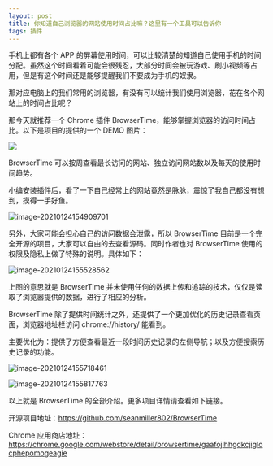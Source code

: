 ```yaml
---
layout: post
title: 你知道自己浏览器的网站使用时间占比嘛？这里有一个工具可以告诉你
tags: 插件
---
```


手机上都有各个 APP 的屏幕使用时间，可以比较清楚的知道自己使用手机的时间分配。虽然这个时间看着可能会很残忍，大部分时间会被玩游戏、刷小视频等占用，但是有这个时间还是能够提醒我们不要成为手机的奴隶。

那对应电脑上的我们常用的浏览器，有没有可以统计我们使用浏览器，花在各个网站上的时间占比呢？

那今天就推荐一个 Chrome 插件 BrowserTime，能够掌握浏览器的访问时间占比。以下是项目的提供的一个 DEMO 图片：

![](https://raw.githubusercontent.com/ZhuPeng/pic/master/images/compress_dash.brtime.png)

BrowserTime 可以按周查看最长访问的网站、独立访问网站数以及每天的使用时间趋势。

小编安装插件后，看了一下自己经常上的网站竟然是脉脉，震惊了我自己都没有想到，摸得一手好鱼。

![image-20210124154909701](https://raw.githubusercontent.com/ZhuPeng/pic/master/images/compress_image-20210124154909701.png)

另外，大家可能会担心自己的访问数据会泄露，所以 BrowserTime 目前是一个完全开源的项目，大家可以自由的去查看源码。同时作者也对 BrowserTime 使用的权限及隐私上做了特殊的说明。具体如下：

![image-20210124155528562](https://raw.githubusercontent.com/ZhuPeng/pic/master/images/compress_image-20210124155528562.png)

上图的意思就是 BrowserTime 并未使用任何的数据上传和追踪的技术，仅仅是读取了浏览器提供的数据，进行了相应的分析。

BrowserTime 除了提供时间统计之外，还提供了一个更加优化的历史记录查看页面，浏览器地址栏访问  chrome://history/  能看到。

主要优化为：提供了方便查看最近一段时间历史记录的左侧导航；以及方便搜索历史记录的功能。

![image-20210124155718461](https://raw.githubusercontent.com/ZhuPeng/pic/master/images/compress_image-20210124155718461.png)

![image-20210124155817763](https://raw.githubusercontent.com/ZhuPeng/pic/master/images/compress_image-20210124155817763.png)

以上就是 BrowserTime 的全部介绍。更多项目详情请查看如下链接。

开源项目地址：https://github.com/seanmiller802/BrowserTime

Chrome 应用商店地址：https://chrome.google.com/webstore/detail/browsertime/gaafojlhhgdkcjiglocphepomogeagie
